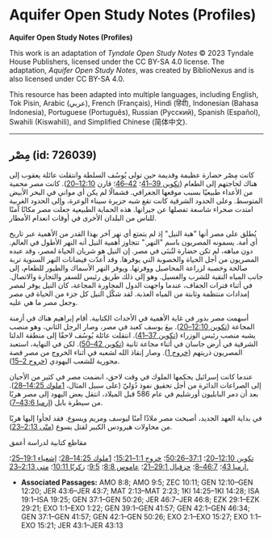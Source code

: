 # Aquifer Open Study Notes (Profiles)

**Aquifer Open Study Notes (Profiles)**

This work is an adaptation of *Tyndale Open Study Notes* © 2023 Tyndale House Publishers, licensed under the CC BY\-SA 4\.0 license. The adaptation, *Aquifer Open Study Notes*, was created by BiblioNexus and is also licensed under CC BY\-SA 4\.0\.

This resource has been adapted into multiple languages, including English, Tok Pisin, Arabic (عربي), French (Français), Hindi (हिंदी), Indonesian (Bahasa Indonesia), Portuguese (Português), Russian (Русский), Spanish (Español), Swahili (Kiswahili), and Simplified Chinese (简体中文).



--------------------------------

## مِصْر (id: 726039)

كانت مِصْر حضارة عظيمة وقديمة حين تولى يُوسُف السلطة وانتقلت عائلة يعقوب إلى هناك لحاجتهم إلى الطعام ([تكوين 39–41](https://ref.ly/Gen39:1-Gen41:57)؛ [42–46](https://ref.ly/Gen42:1-Gen46:34)؛ قارن [12:10–20](https://ref.ly/Gen12:10-Gen12:20)). كانت مصر محمية من الأعداء طبيعيًا بسبب موقعها الجغرافي. فشمالًا لم يكن أي مواني في البحر الأبيض المتوسط. وعلى الحدود الشرقية كانت تقع شبه جزيرة سيناء الوعرة، وإلى الحدود الغربية امتدت صحراء شاسعة تفصلها عن جيرانها. هذه الحماية الطبيعية جعلت مصر مكانًا آمنًا للناس من البلدان الأخرى في أوقات انعدام الأمطار.

يُطلق على مصر أنها "هبة النيل" إذ لم يتمتع أي نهر آخر بهذا القدر من الأهمية عبر تاريخ أي أمة. يسمونه المصريون باسم "النهر." تتجاوز أهمية النيل أنه النهر الأطول في العالم. دون مياهه، لم تكن حضارة لتُبنَى في مصر. إن النيل هو شريان الحياة لمصر، وقد عبده المصريون من أجل الحياة والخصوبة التي يوفرها. وقد أعدّت فيضانات النهر السنوية تربة صالحة وخصبة لزراعة المحاصيل ووفرتها. ويوفر النهر الأسماك والطيور للطعام، إلى جانب المياه النقية للشرب والغسيل. وهو إلى ذلك طريق رئيس للسفر والتجارة والاتصال. في أثناء فترات الجفاف، عندما واجهت الدول المجاورة المجاعة، كان النيل يوفر لمصر إمدادات منتظمة وثابتة من المياه العذبة. لقد شكّل النيل كل جزء من الحياة في مصر وجعل مصر ما هي عليه.

أسهمت مصر بدور في غاية الأهمية في الأحداث الكتابية. أقام إبراهيم هناك في أزمنة المجاعة ([تكوين 12:10–20](https://ref.ly/Gen12:10-Gen12:20)). بيعَ يوسف كعبد في مصر، وصار الرجل الثاني، وهو منصب يشبه منصب رئيس الوزراء ([تكوين 37–41](https://ref.ly/Gen37:1-Gen41:57)). انتقلت عائلة يُوسُف لاحقًا إلى منطقة الدلتا الشرقية في أرض جاسان في أثناء مجاعة ثانية ([تكوين 42–50](https://ref.ly/Gen42:1-Gen50:26)). لكن في النهاية، استعبد المصريون ذريتهم ([خروج 1](https://ref.ly/Exod1:1-Exod1:22)). وصار إنقاذ الله لشعبه في أثناء الخروج من مصر قصة محورية للشعب اليهودي ([خروج 2–15](https://ref.ly/Exod2:1-Exod15:27)).

عندما كانت إسرائيل يحكمها الملوك في وقت لاحق، انضمت مصر في كثير من الأحيان إلى الصراعات الدائرة من أجل تحقيق نفوذ دُوَليّ (على سبيل المثال، [1ملوك 14:25–28](https://ref.ly/1Kgs14:25-1Kgs14:28)). بعد أن دمر البابليون أورشليم في عام 586 قبل الميلاد، انتقل بعض اليهود إلى مصر هربًا من سيطرة بابل ([إرميا 43:6–7](https://ref.ly/Jer43:6-Jer43:7)).

في بداية العهد الجديد، أصبحت مصر ملاذًا آمنًا ليوسف ومريم ويسوع. فقد لجأوا إليها هربًا من محاولات هيرودس الكبير لقتل يسوع ([متّى 2:13–23](https://ref.ly/Matt2:13-Matt2:23)).

مقاطع كتابية لدراسة أعمق

[تكوين 12:10–20](https://ref.ly/Gen12:10-Gen12:20)؛ [37:1–50:26](https://ref.ly/Gen37:1-Gen50:26)؛ [خروج 1:1–15:21](https://ref.ly/Exod1:1-Exod15:21)؛ [1ملوك 14:25–28](https://ref.ly/1Kgs14:25-1Kgs14:28)؛ [إشعياء 19:1–25](https://ref.ly/Isa19:1-Isa19:25)؛ [إرميا 43](https://ref.ly/Jer43:1-Jer43:13)؛ [46:7–8](https://ref.ly/Jer46:7-Jer46:8)؛ [حزقيال 29:1–21](https://ref.ly/Ezek29:1-Ezek29:21)؛ [عاموس 8:8](https://ref.ly/Amos8:8)؛ [9:5](https://ref.ly/Amos9:5)؛ [زكريّا 10:11](https://ref.ly/Zech10:11)؛ [متى 2:13–23\.](https://ref.ly/Matt2:13-Matt2:23)

* **Associated Passages:** AMO 8:8; AMO 9:5; ZEC 10:11; GEN 12:10–GEN 12:20; JER 43:6–JER 43:7; MAT 2:13–MAT 2:23; 1KI 14:25–1KI 14:28; ISA 19:1–ISA 19:25; GEN 37:1–GEN 50:26; JER 46:7–JER 46:8; EZK 29:1–EZK 29:21; EXO 1:1–EXO 1:22; GEN 39:1–GEN 41:57; GEN 42:1–GEN 46:34; GEN 37:1–GEN 41:57; GEN 42:1–GEN 50:26; EXO 2:1–EXO 15:27; EXO 1:1–EXO 15:21; JER 43:1–JER 43:13

